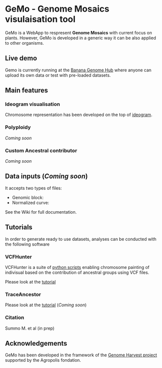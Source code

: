 # GeMo - Genome Mosaics visulaisation tool

GeMo is a WebApp to respresent **Genome Mosaics** with current focus on plants. However, GeMo is developed in a generic way it can be also applied to other organisms.


## Live demo
Gemo is currently running at the [Banana Genome Hub](https://banana-tools-genome-hub.southgreen.fr/gemo/) where anyone can upload its own data or test with pre-loaded datasets.

## Main features 

### Ideogram visualisation

Chromosome representation has been developed on the top of [ideogram](https://github.com/eweitz/ideogram).

### Polyploidy 

*Coming soon*

### Custom Ancestral contributor

*Coming soon*


## Data inputs (*Coming soon*)

It accepts two types of files:

- Genomic block: 
- Normalized curve:

See the Wiki for full documentation.


## Tutorials

In order to generate ready to use datasets, analyses can be conducted with the following software

### VCFHunter

VCFHunter is a suite of [python scripts](https://github.com/SouthGreenPlatform/VcfHunter) enabling chromosome painting of indivisual based on the contribution of ancestral groups using VCF files.

Please look at the [tutorial](https://github.com/SouthGreenPlatform/VcfHunter/blob/master/turorial_painting_GEMO_visualization.md)

### TraceAncestor

Please look at the [tutorial](https://github.com/SouthGreenPlatform/TraceAncestor2)  (*Coming soon*)

### Citation

Summo M. et al (in prep)

## Acknowledgements

GeMo has been developed in the framework of the [Genome Harvest project](https://www.genomeharvest.fr) supported by the Agropolis fondation.
